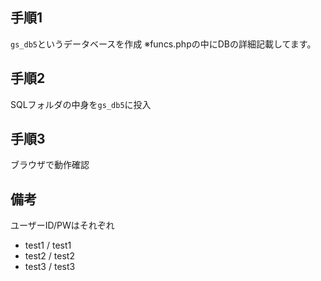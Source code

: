 ## 手順1

`gs_db5`というデータベースを作成
※funcs.phpの中にDBの詳細記載してます。

## 手順2
SQLフォルダの中身を`gs_db5`に投入

## 手順3
ブラウザで動作確認

## 備考
ユーザーID/PWはそれぞれ

- test1 / test1
- test2 / test2
- test3 / test3
